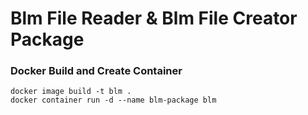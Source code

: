 # Blm File Reader &amp; Blm File Creator Package


### Docker Build and Create Container
``docker image build -t blm .`` \
``docker container run -d --name blm-package blm``


